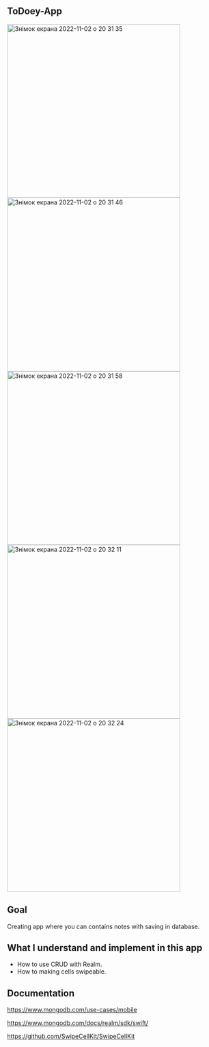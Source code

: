 ## ToDoey-App

<img width="405" alt="Знімок екрана 2022-11-02 о 20 31 35" src="https://user-images.githubusercontent.com/109367230/199585590-5f514dc2-159a-403c-a2a0-427ccf47b84f.png">
<img width="405" alt="Знімок екрана 2022-11-02 о 20 31 46" src="https://user-images.githubusercontent.com/109367230/199585655-d2687e97-bbbe-4401-a315-71505db515cb.png">
<img width="405" alt="Знімок екрана 2022-11-02 о 20 31 58" src="https://user-images.githubusercontent.com/109367230/199585742-aaa05d39-ffc9-4cf2-aa11-eecfd0e3c27a.png">
<img width="405" alt="Знімок екрана 2022-11-02 о 20 32 11" src="https://user-images.githubusercontent.com/109367230/199585763-2027dd0c-bb49-478d-bbf4-fbfe4db3edea.png">
<img width="405" alt="Знімок екрана 2022-11-02 о 20 32 24" src="https://user-images.githubusercontent.com/109367230/199585803-1d35a4ae-815b-4bee-8740-7374943cbec2.png">

## Goal
Creating app where you can contains notes with saving in database.

## What I understand and implement in this app

* How to use CRUD with Realm.
* How to making cells swipeable.

## Documentation

https://www.mongodb.com/use-cases/mobile

https://www.mongodb.com/docs/realm/sdk/swift/

https://github.com/SwipeCellKit/SwipeCellKit

   
